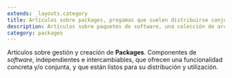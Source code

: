 ```yaml
---
extends: _layouts.category
title: Artículos sobre packages, progamas que suelen distribuirse conjuntamente, complementándose entre ellos y buscando una finalidad común
description: Artículos sobre paquetes de software, una colección de archivos empequetados conjuntamente y listos para su distribución y utización.
category: packages
---
```


Artículos sobre gestión y creación de **Packages**. Componentes de *software*, independientes e intercambiables, que ofrecen una funcionalidad concreta y/o conjunta, y que están listos para su distribución y utilización.
